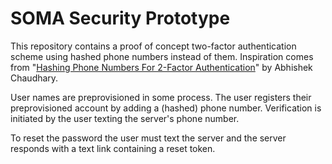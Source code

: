 # SOMA Security Prototype

This repository contains a proof of concept two-factor authentication
scheme using hashed phone numbers instead of them. Inspiration comes
from "[Hashing Phone Numbers For 2-Factor Authentication][1]" by
Abhishek Chaudhary.

User names are preprovisioned in some process. The user registers their
preprovisioned account by adding a (hashed) phone number. Verification
is initiated by the user texting the server's phone number.

To reset the password the user must text the server and the server
responds with a text link containing a reset token.

[1]: https://theabbie.github.io/blog/2FA-phone-number-hashing
